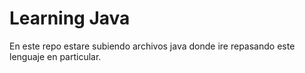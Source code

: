 # Learning Java
En este repo estare subiendo archivos java donde ire repasando este lenguaje en particular.
